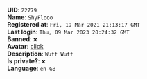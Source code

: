 **UID**: `22779`  
**Name**: `ShyFlooo`  
**Registered at**: `Fri, 19 Mar 2021 21:13:17 GMT`  
**Last login**: `Thu, 09 Mar 2023 20:24:32 GMT`  
**Banned**: `❌`  
**Avatar**: [click](/avatars/8e77e7f1-1a17-4446-8a1b-3f0b5d39e00b.jpg)  
**Description**: ```Wuff Wuff```  
**Is private?**: `❌`  
**Language**: `en-GB`